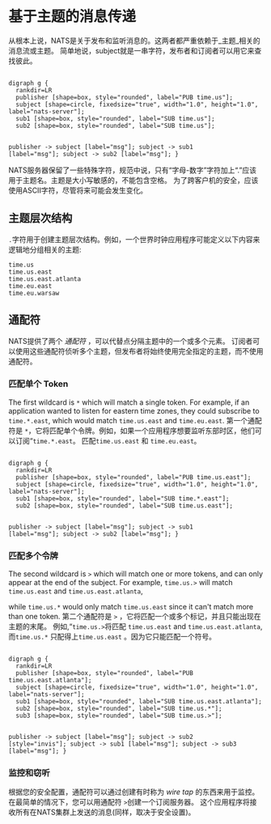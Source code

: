 # 基于主题的消息传递

从根本上说，NATS是关于发布和监听消息的。这两者都严重依赖于_主题_相关的消息流或主题。
简单地说，subject就是一串字符，发布者和订阅者可以用它来查找彼此。

<div class="graphviz"><code data-viz="dot">
digraph g {
  rankdir=LR
  publisher [shape=box, style="rounded", label="PUB time.us"];
  subject [shape=circle, fixedsize="true", width="1.0", height="1.0", label="nats-server"];
  sub1 [shape=box, style="rounded", label="SUB time.us"];
  sub2 [shape=box, style="rounded", label="SUB time.us"];

  publisher -> subject [label="msg"];
  subject -> sub1 [label="msg"];
  subject -> sub2 [label="msg"];
}
</code></div>

NATS服务器保留了一些特殊字符，规范中说，只有“字母-数字”字符加上“.”应该用于主题名。主题是大小写敏感的，不能包含空格。
为了跨客户机的安全，应该使用ASCII字符，尽管将来可能会发生变化。

## 主题层次结构

`.`字符用于创建主题层次结构。例如，一个世界时钟应用程序可能定义以下内容来逻辑地分组相关的主题:
```markup
time.us
time.us.east
time.us.east.atlanta
time.eu.east
time.eu.warsaw
```

## 通配符


NATS提供了两个 _通配符_ ，可以代替点分隔主题中的一个或多个元素。
订阅者可以使用这些通配符侦听多个主题，但发布者将始终使用完全指定的主题，而不使用通配符。


### 匹配单个 Token

The first wildcard is `*` which will match a single token.
 For example, if an application wanted to listen for eastern time zones, they could subscribe to `time.*.east`, 
 which would match `time.us.east` and `time.eu.east`.
第一个通配符是 `*`，它将匹配单个令牌。例如，如果一个应用程序想要监听东部时区，他们可以订阅“`time.*.east`。
匹配`time.us.east` 和 `time.eu.east`。

<div class="graphviz"><code data-viz="dot">
digraph g {
  rankdir=LR
  publisher [shape=box, style="rounded", label="PUB time.us.east"];
  subject [shape=circle, fixedsize="true", width="1.0", height="1.0", label="nats-server"];
  sub1 [shape=box, style="rounded", label="SUB time.*.east"];
  sub2 [shape=box, style="rounded", label="SUB time.us.east"];

  publisher -> subject [label="msg"];
  subject -> sub1 [label="msg"];
  subject -> sub2 [label="msg"];
}
</code></div>

### 匹配多个令牌

The second wildcard is `>` which will match one or more tokens, and can only appear at the end of the subject. 
For example, `time.us.>` will match `time.us.east` and `time.us.east.atlanta`,
 
 while `time.us.*` would only match `time.us.east` since it can't match more than one token.
第二个通配符是 `>` ，它将匹配一个或多个标记，并且只能出现在主题的末尾。
例如,“`time.us.>`将匹配 `time.us.east` and `time.us.east.atlanta`,而`time.us.*` 只配得上`time.us.east` 。因为它只能匹配一个符号。

<div class="graphviz"><code data-viz="dot">
digraph g {
  rankdir=LR
  publisher [shape=box, style="rounded", label="PUB time.us.east.atlanta"];
  subject [shape=circle, fixedsize="true", width="1.0", height="1.0", label="nats-server"];
  sub1 [shape=box, style="rounded", label="SUB time.us.east.atlanta"];
  sub2 [shape=box, style="rounded", label="SUB time.us.*"];
  sub3 [shape=box, style="rounded", label="SUB time.us.>"];

  publisher -> subject [label="msg"];
  subject -> sub2 [style="invis"];
  subject -> sub1 [label="msg"];
  subject -> sub3 [label="msg"];
}
</code></div>

### 监控和窃听


根据您的安全配置，通配符可以通过创建有时称为 *wire tap* 的东西来用于监控。在最简单的情况下，您可以用通配符 `>`创建一个订阅服务器。
这个应用程序将接收所有在NATS集群上发送的消息(同样，取决于安全设置)。
